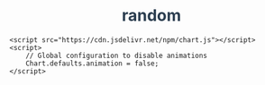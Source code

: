 # random
<head>
    <meta charset="UTF-8">
    <meta name="viewport" content="width=device-width, initial-scale=1.0">
    <title>Report</title>
    <style>
    :root {
      --bg-color: #f5f7fa;
      --text-color: #2c3e50;
      --chart-bg: #ffffff;
      --tab-bg: #e0e0e0;
      --tab-hover: #cccccc;
      --tab-active: #3594f9;
    }

    body {
      font-family: Arial, sans-serif;
      margin: 20px;
      background-color: var(--bg-color);
      color: var(--text-color);
    }

    h1 {
      text-align: center;
      margin-bottom: 20px;
      color: var(--text-color);
    }

    #tabs {
      text-align: center;
      margin-bottom: 20px;
    }

    .tab {
      display: inline-block;
      margin-right: 10px;
      padding: 10px 20px;
      border-radius: 5px;
      cursor: pointer;
      font-weight: bold;
      background-color: var(--tab-bg);
      transition: background-color 0.3s;
      color: var(--text-color);
    }

    .tab:hover {
      background-color: var(--tab-hover);
    }

    .active-tab {
      background-color: var(--tab-active);
      color: #fff;
    }

    .tab-content {
      display: none;
    }

    .active-tab-content {
      display: block;
    }

    .chart-container {
      margin-bottom: 20px;
    }

    .chart-container canvas {
      width: 100%;
      height: auto;
      border-radius: 8px;
      background-color: var(--chart-bg);
    }

    .chart-row {
      display: flex;
      justify-content: space-evenly;
      margin-bottom: 20px;
      gap: 20px;
    }

    .chart-row > div {
      width: 45%;
      box-sizing: border-box;
    }

    .chart-container h3 {
      text-align: center;
      margin-bottom: 10px;
      color: var(--text-color);
    }
  </style>

    <script src="https://cdn.jsdelivr.net/npm/chart.js"></script>
    <script>
        // Global configuration to disable animations
        Chart.defaults.animation = false;
    </script>
</head>
